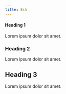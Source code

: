 ```yaml
---
title: Esh
---
```




#### Heading 1
Lorem ipsum dolor sit amet. 

### Heading 2

Lorem ipsum dolor sit amet. 

## Heading 3

Lorem ipsum dolor sit amet. 
